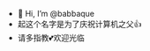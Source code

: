 - 👋 Hi, I’m @babbaque
- 起这个名字是为了庆祝计算机之父👍
- 请多指教💕欢迎光临
<!---
babbaque/babbaque is a ✨ special ✨ repository because its `README.md` (this file) appears on your GitHub profile.
You can click the Preview link to take a look at your changes.
--->
